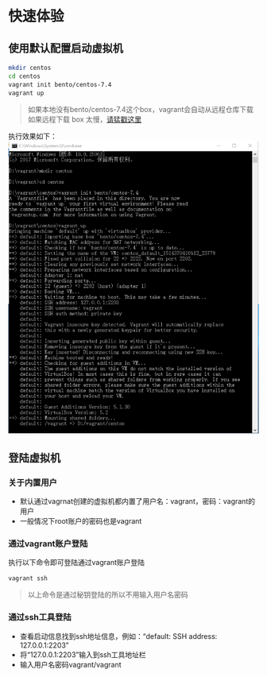 # 快速体验
## 使用默认配置启动虚拟机
``` bash
mkdir centos
cd centos
vagrant init bento/centos-7.4
vagrant up
```
> 如果本地没有bento/centos-7.4这个box，vagrant会自动从远程仓库下载 <br />
> 如果远程下载 box 太慢，[请猛戳这里](importing_box.md)

执行效果如下：
![](../img/vagrant_quickstart.png)
## 登陆虚拟机
### 关于内置用户
- 默认通过vagrnat创建的虚拟机都内置了用户名：vagrant，密码：vagrant的用户
- 一般情况下root账户的密码也是vagrant
### 通过vagrant账户登陆
执行以下命令即可登陆通过vagrant账户登陆
``` bash
vagrant ssh
```
> 以上命令是通过秘钥登陆的所以不用输入用户名密码
### 通过ssh工具登陆
- 查看启动信息找到ssh地址信息，例如：“default: SSH address: 127.0.0.1:2203”
- 将“127.0.0.1:2203”输入到ssh工具地址栏
- 输入用户名密码vagrant/vagrant
